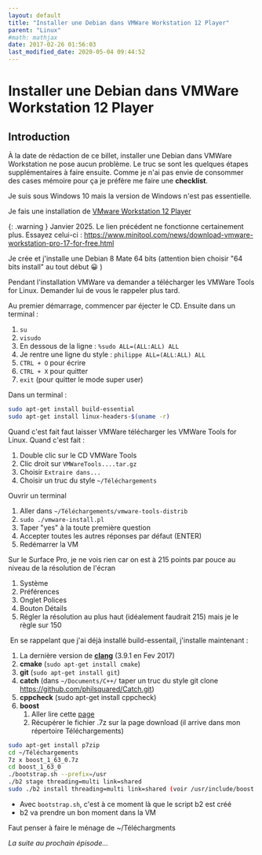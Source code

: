 ```yaml
---
layout: default
title: "Installer une Debian dans VMWare Workstation 12 Player"
parent: "Linux"
#math: mathjax
date: 2017-02-26 01:56:03
last_modified_date: 2020-05-04 09:44:52
---
```



# Installer une Debian dans VMWare Workstation 12 Player

## Introduction

À la date de rédaction de ce billet, installer une Debian dans VMWare Workstation ne pose aucun problème. Le truc se sont les quelques étapes supplémentaires à faire ensuite. Comme je n'ai pas envie de consommer des cases mémoire pour ça je préfère me faire une **checklist**.

Je suis sous Windows 10 mais la version de Windows n'est pas essentielle.

Je fais une installation de [VMware Workstation 12 Player](https://www.vmware.com/fr/products/workstation-player/workstation-player-evaluation.html)


{: .warning }
Janvier 2025. Le lien précédent ne fonctionne certainement plus. Essayez celui-ci : <https://www.minitool.com/news/download-vmware-workstation-pro-17-for-free.html>

Je crée et j'installe une Debian 8 Mate 64 bits (attention bien choisir "64 bits install" au tout début 😀 )

Pendant l'installation VMWare va demander a télécharger les VMWare Tools for Linux. Demander lui de vous le rappeler plus tard.

Au premier démarrage, commencer par éjecter le CD. Ensuite dans un terminal :

1. ``su``
2. ``visudo``
3. En dessous de la ligne : ``%sudo ALL=(ALL:ALL) ALL``
4. Je rentre une ligne du style : ``philippe ALL=(ALL:ALL) ALL``
5. ``CTRL + O`` pour écrire
6. ``CTRL + X`` pour quitter
7. ``exit`` (pour quitter le mode super user)

Dans un terminal :

```bash
sudo apt-get install build-essential
sudo apt-get install linux-headers-$(uname -r)
```
Quand c'est fait faut laisser VMWare télécharger les VMWare Tools for Linux. Quand c'est fait :

1. Double clic sur le CD VMWare Tools
2. Clic droit sur ``VMWareTools....tar.gz``
3. Choisir ``Extraire dans...``
4. Choisir un truc du style ``~/Téléchargements``

Ouvrir un terminal 

1. Aller dans ``~/Téléchargements/vmware-tools-distrib``
2. ``sudo ./vmware-install.pl``
3. Taper "yes" à la toute première question
4. Accepter toutes les autres réponses par défaut (ENTER)
5. Redémarrer la VM

Sur le Surface Pro, je ne vois rien car on est à 215 points par pouce au niveau de la résolution de l'écran

1. Système
2. Préférences
3. Onglet Polices
4. Bouton Détails
5. Régler la résolution au plus haut (idéalement faudrait 215) mais je le règle sur 150

 En se rappelant que j'ai déjà installé build-essentail, j'installe maintenant :

1. La dernière version de [**clang**](https://www.40tude.fr/installer-la-derniere-version-de-llvm-clang-sous-debian/) (3.9.1 en Fev 2017)
2. **cmake** (``sudo apt-get install cmake``)
3. **git** (``sudo apt-get install git``)
4. **catch** (dans ``~/Documents/C++/`` taper un truc du style git clone https://github.com/philsquared/Catch.git)
5. **cppcheck** (sudo apt-get install cppcheck)
6. **boost**
    1. Aller lire cette [page](http://www.linuxfromscratch.org/blfs/view/svn/general/boost.html)
    1. Récupérer le fichier .7z sur la page download (il arrive dans mon répertoire Téléchargements)

```bash
sudo apt-get install p7zip
cd ~/Téléchargements
7z x boost_1_63_0.7z
cd boost_1_63_0
./bootstrap.sh --prefix=/usr 
./b2 stage threading=multi link=shared 
sudo ./b2 install threading=multi link=shared (voir /usr/include/boost et /usr/lib)
```

* Avec `bootstrap.sh`, c'est à ce moment là que le script b2 est créé
* b2 va prendre un bon moment dans la VM

Faut penser à faire le ménage de ~/Téléchargments

*La suite au prochain épisode...*
